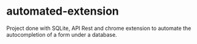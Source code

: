 # automated-extension
Project done with SQLite, API Rest and chrome extension to automate the autocompletion of a form under a database.

